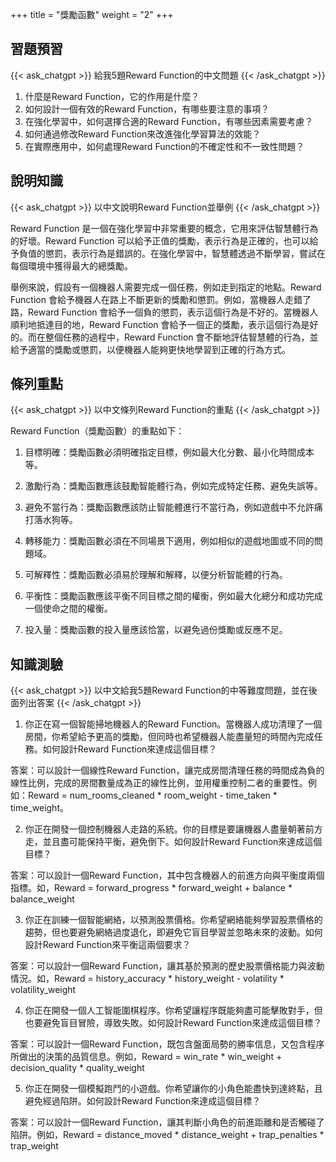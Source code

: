 +++
title = "獎勵函數"
weight = "2"
+++
## 習題預習
{{< ask_chatgpt >}}
給我5題Reward Function的中文問題
{{< /ask_chatgpt >}}

1. 什麼是Reward Function，它的作用是什麼？
2. 如何設計一個有效的Reward Function，有哪些要注意的事項？
3. 在強化學習中，如何選擇合適的Reward Function，有哪些因素需要考慮？
4. 如何通過修改Reward Function來改進強化學習算法的效能？
5. 在實際應用中，如何處理Reward Function的不確定性和不一致性問題？   

## 說明知識
{{< ask_chatgpt >}}
以中文說明Reward Function並舉例
{{< /ask_chatgpt >}}

Reward Function 是一個在強化學習中非常重要的概念，它用來評估智慧體行為的好壞。Reward Function 可以給予正值的獎勵，表示行為是正確的，也可以給予負值的懲罰，表示行為是錯誤的。在強化學習中，智慧體透過不斷學習，嘗試在每個環境中獲得最大的總獎勵。

舉例來說，假設有一個機器人需要完成一個任務，例如走到指定的地點。Reward Function 會給予機器人在路上不斷更新的獎勵和懲罰。例如，當機器人走錯了路，Reward Function 會給予一個負的懲罰，表示這個行為是不好的。當機器人順利地抵達目的地，Reward Function 會給予一個正的獎勵，表示這個行為是好的。而在整個任務的過程中，Reward Function 會不斷地評估智慧體的行為，並給予適當的獎勵或懲罰，以便機器人能夠更快地學習到正確的行為方式。   

## 條列重點
{{< ask_chatgpt >}}
以中文條列Reward Function的重點
{{< /ask_chatgpt >}}

Reward Function（獎勵函數）的重點如下：

1. 目標明確：獎勵函數必須明確指定目標，例如最大化分數、最小化時間成本等。

2. 激勵行為：獎勵函數應該鼓勵智能體行為，例如完成特定任務、避免失誤等。

3. 避免不當行為：獎勵函數應該防止智能體進行不當行為，例如遊戲中不允許痛打落水狗等。

4. 轉移能力：獎勵函數必須在不同場景下適用，例如相似的遊戲地圖或不同的問題域。

5. 可解釋性：獎勵函數必須易於理解和解釋，以便分析智能體的行為。

6. 平衡性：獎勵函數應該平衡不同目標之間的權衡，例如最大化總分和成功完成一個使命之間的權衡。

7. 投入量：獎勵函數的投入量應該恰當，以避免過份獎勵或反應不足。   

## 知識測驗
{{< ask_chatgpt >}}
以中文給我5題Reward Function的中等難度問題，並在後面列出答案
{{< /ask_chatgpt >}}

1. 你正在寫一個智能掃地機器人的Reward Function。當機器人成功清理了一個房間，你希望給予更高的獎勵，但同時也希望機器人能盡量短的時間內完成任務。如何設計Reward Function來達成這個目標？

答案：可以設計一個線性Reward Function，讓完成房間清理任務的時間成為負的線性比例，完成的房間數量成為正的線性比例，並用權重控制二者的重要性。例如：Reward = num_rooms_cleaned * room_weight - time_taken * time_weight。

2. 你正在開發一個控制機器人走路的系統。你的目標是要讓機器人盡量朝著前方走，並且盡可能保持平衡，避免倒下。如何設計Reward Function來達成這個目標？

答案：可以設計一個Reward Function，其中包含機器人的前進方向與平衡度兩個指標。如，Reward = forward_progress * forward_weight + balance * balance_weight

3. 你正在訓練一個智能網絡，以預測股票價格。你希望網絡能夠學習股票價格的趨勢，但也要避免網絡過度退化，即避免它盲目學習並忽略未來的波動。如何設計Reward Function來平衡這兩個要求？

答案：可以設計一個Reward Function，讓其基於預測的歷史股票價格能力與波動情況。如，Reward = history_accuracy * history_weight - volatility * volatility_weight

4. 你正在開發一個人工智能圍棋程序。你希望讓程序既能夠盡可能擊敗對手，但也要避免盲目冒險，導致失敗。如何設計Reward Function來達成這個目標？

答案：可以設計一個Reward Function，既包含盤面局勢的勝率信息，又包含程序所做出的決策的品質信息。例如，Reward = win_rate * win_weight + decision_quality * quality_weight

5. 你正在開發一個模擬跑鬥的小遊戲。你希望讓你的小角色能盡快到達終點，且避免經過陷阱。如何設計Reward Function來達成這個目標？

答案：可以設計一個Reward Function，讓其判斷小角色的前進距離和是否觸碰了陷阱。例如，Reward = distance_moved * distance_weight + trap_penalties * trap_weight   

